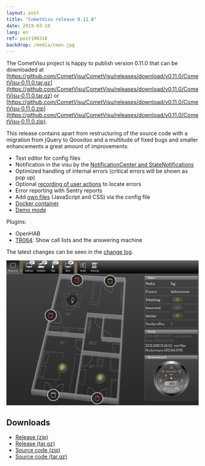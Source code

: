 ```yaml
---
layout: post
title: "CometVisu release 0.11.0"
date: 2019-03-10
lang: en
ref: post190310
backdrop: /media/news.jpg
---
```


The CometVisu project is happy to publish version 0.11.0 that can be
downloaded at 
[https://github.com/CometVisu/CometVisu/releases/download/v0.11.0/CometVisu-0.11.0.tar.gz](https://github.com/CometVisu/CometVisu/releases/download/v0.11.0/CometVisu-0.11.0.tar.gz)
or 
[https://github.com/CometVisu/CometVisu/releases/download/v0.11.0/CometVisu-0.11.0.zip](https://github.com/CometVisu/CometVisu/releases/download/v0.11.0/CometVisu-0.11.0.zip).

This release contains apart from restructuring of the source code with a migration from jQuery to Qooxdoo and a
multitude of fixed bugs and smaller enhancements a great amount of improvements:
* Text editor for config files
* Notification in the visu by the [NotificationCenter and 
  StateNotifications](https://www.cometvisu.org/CometVisu/en/0.11/manual/config/notifications.html)
* Optimized handling of internal errors (critical errors will be shown as pop up)
* Optional [recording of user 
  actions](https://www.cometvisu.org/CometVisu/en/0.11/manual/colab/index.html#bug-reports-with-log-files)
  to locate errors
* Error reporting with Sentry reports
* Add [own files](https://www.cometvisu.org/CometVisu/en/0.11/manual/config/xml-format.html#include-additional-files)
  (JavaScript and CSS) via the config file
* [Docker container](http://www.cometvisu.org/CometVisu/en/0.11/manual/install/docker.html)
* [Demo mode](https://www.cometvisu.org/CometVisu/de/0.11/demo/)

Plugins:
* OpenHAB
* [TR064](https://www.cometvisu.org/CometVisu/en/0.11/manual/config/widgets/plugins/tr064/index.html): 
  Show call lists and the answering machine
  
The latest changes can be seen in the 
[change log](https://raw.githubusercontent.com/CometVisu/CometVisu/v0.11.0/ChangeLog).

![Demo Mode](/media/posts/190204_screenshot_demomode.png)

Downloads
---------

* [Release (zip)](https://github.com/CometVisu/CometVisu/releases/download/v0.11.0/CometVisu-0.11.0.tar.gz)
* [Release (tar.gz)](https://github.com/CometVisu/CometVisu/releases/download/v0.11.0//CometVisu-0.11.0.tar.gz)
* [Source code (zip)](https://github.com/CometVisu/CometVisu/archive/v0.11.0.zip)
* [Source code (tar.gz)](https://github.com/CometVisu/CometVisu/archive/v0.11.0.tar.gz)